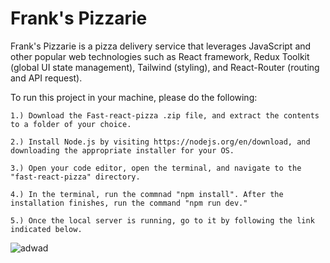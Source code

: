 # Frank's Pizzarie
Frank's Pizzarie is a pizza delivery service that leverages JavaScript and other popular web technologies such as React framework, Redux Toolkit (global UI state management), Tailwind (styling), and React-Router (routing and API request).

To run this project in your machine, please do the following:
  
    1.) Download the Fast-react-pizza .zip file, and extract the contents to a folder of your choice.
    
    2.) Install Node.js by visiting https://nodejs.org/en/download, and downloading the appropriate installer for your OS.
    
    3.) Open your code editor, open the terminal, and navigate to the "fast-react-pizza" directory. 

    4.) In the terminal, run the commnad "npm install". After the installation finishes, run the command "npm run dev."

    5.) Once the local server is running, go to it by following the link indicated below.


![adwad](https://github.com/franxX123/fast-react-pizza/assets/38338252/79ec243d-4147-4947-a778-a04a6776f799)
